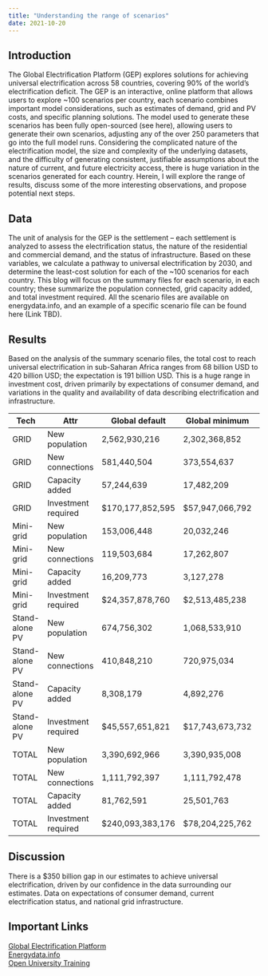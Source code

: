 ```yaml
---
title: "Understanding the range of scenarios"
date: 2021-10-20
---
```

## Introduction
The Global Electrification Platform (GEP) explores solutions for achieving universal electrification across 58 countries, covering 90% of the world’s electrification deficit. The GEP is an interactive, online platform that allows users to explore ~100 scenarios per country, each scenario combines important model considerations, such as estimates of demand, grid and PV costs, and specific planning solutions. The model used to generate these scenarios has been fully open-sourced (see here), allowing users to generate their own scenarios, adjusting any of the over 250 parameters that go into the full model runs.
Considering the complicated nature of the electrification model, the size and complexity of the underlying datasets, and the difficulty of generating consistent, justifiable assumptions about the nature of current, and future electricity access, there is huge variation in the scenarios generated for each country. Herein, I will explore the range of results, discuss some of the more interesting observations, and propose potential next steps.
## Data
The unit of analysis for the GEP is the settlement – each settlement is analyzed to assess the electrification status, the nature of the residential and commercial demand, and the status of infrastructure. Based on these variables, we calculate a pathway to universal electrification by 2030, and determine the least-cost solution for each of the ~100 scenarios for each country. This blog will focus on the summary files for each scenario, in each country; these summarize the population connected, grid capacity added, and total investment required. All the scenario files are available on energydata.info, and an example of a specific scenario file can be found here (Link TBD).
## Results
Based on the analysis of the summary scenario files, the total cost to reach universal electrification in sub-Saharan Africa ranges from 68 billion USD to 420 billion USD; the expectation is 191 billion USD. This is a huge range in investment cost, driven primarily by expectations of consumer demand, and variations in the quality and availability of data describing electrification and infrastructure.  

| Tech           | Attr                | Global default   | Global minimum  | Global maximum   | Africa default   | Africa minimum  | Africa maximum   |
| -------------- | ------------------- | ---------------- | --------------- | ---------------- | ---------------- | --------------- | ---------------- |
| GRID           | New population      | 2,562,930,216    | 2,302,368,852   | 2,833,417,914    | 1,646,059,345    | 1,472,478,680   | 1,893,234,413    |
| GRID           | New connections     | 581,440,504      | 373,554,637     | 646,951,394      | 457,999,143      | 309,573,879     | 516,116,461      |
| GRID           | Capacity added      | 57,244,639       | 17,482,209      | 109,812,310      | 46,623,654       | 15,460,311      | 98,155,576       |
| GRID           | Investment required | $170,177,852,595 | $57,947,066,792 | $339,042,843,022 | $136,427,016,442 | $50,411,463,892 | $294,971,404,507 |
| Mini-grid      | New population      | 153,006,448      | 20,032,246      | 432,677,920      | 114,623,047      | 19,521,441      | 377,374,833      |
| Mini-grid      | New connections     | 119,503,684      | 17,262,807      | 350,524,856      | 90,909,005       | 16,752,002      | 306,126,278      |
| Mini-grid      | Capacity added      | 16,209,773       | 3,127,278       | 64,069,051       | 11,014,143       | 3,033,988       | 56,089,735       |
| Mini-grid      | Investment required | $24,357,878,760  | $2,513,485,238  | $95,449,693,792  | $16,248,570,907  | $2,421,939,324  | $83,678,398,290  |
| Stand-alone PV | New population      | 674,756,302      | 1,068,533,910   | 124,836,548      | 620,588,060      | 889,511,865     | 110,907,782      |
| Stand-alone PV | New connections     | 410,848,210      | 720,975,034     | 114,317,319      | 376,138,577      | 598,720,924     | 102,805,157      |
| Stand-alone PV | Capacity added      | 8,308,179        | 4,892,276       | 10,360,728       | 6,859,632        | 4,347,625       | 9,256,529        |
| Stand-alone PV | Investment required | $45,557,651,821  | $17,743,673,732 | $46,500,203,084  | $38,709,714,112  | $15,571,331,603 | $41,515,795,702  |
| TOTAL          | New population      | 3,390,692,966    | 3,390,935,008   | 3,390,932,382    | 2,381,270,453    | 2,381,511,986   | 2,381,517,028    |
| TOTAL          | New connections     | 1,111,792,397    | 1,111,792,478   | 1,111,793,568    | 925,046,725      | 925,046,806     | 925,047,896      |
| TOTAL          | Capacity added      | 81,762,591       | 25,501,763      | 184,242,089      | 64,497,428       | 22,841,925      | 163,501,839      |
| TOTAL          | Investment required | $240,093,383,176 | $78,204,225,762 | $480,992,739,898 | $191,385,301,460 | $68,404,734,820 | $420,165,598,499 |


## Discussion
There is a $350 billion gap in our estimates to achieve universal electrification, driven by our confidence in the data surrounding our estimates. Data on expectations of consumer demand, current electrification status, and national grid infrastructure. 
## Important Links
[Global Electrification Platform](https://electrifynow.energydata.info/)  
[Energydata.info](https://energydata.info/dataset?q=Global+Electrification+Platform)  
[Open University Training](https://www.open.edu/openlearncreate/course/view.php?id=6816)
